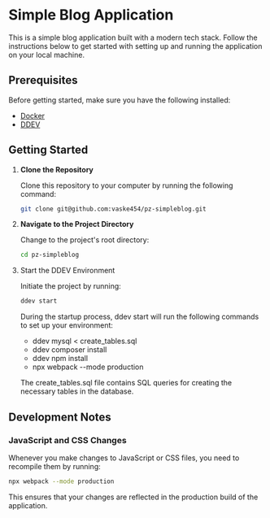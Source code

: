 # Simple Blog Application

This is a simple blog application built with a modern tech stack. Follow the instructions below to get started with setting up and running the application on your local machine.

## Prerequisites

Before getting started, make sure you have the following installed:

- [Docker](https://docs.docker.com/engine/install/)
- [DDEV](https://ddev.readthedocs.io/en/stable/#installation)

## Getting Started

1. **Clone the Repository**

   Clone this repository to your computer by running the following command:

   ```bash
   git clone git@github.com:vaske454/pz-simpleblog.git
   ```
2. **Navigate to the Project Directory**

    Change to the project's root directory:
    ```bash
    cd pz-simpleblog
    ```
3. Start the DDEV Environment

   Initiate the project by running:
    ```bash
    ddev start
    ```
   During the startup process, ddev start will run the following commands to set up your environment:
     - ddev mysql < create_tables.sql
     - ddev composer install
     - ddev npm install
     - npx webpack --mode production

   The create_tables.sql file contains SQL queries for creating the necessary tables in the database.

## Development Notes

### JavaScript and CSS Changes

Whenever you make changes to JavaScript or CSS files, you need to recompile them by running:
```bash
npx webpack --mode production
```

This ensures that your changes are reflected in the production build of the application.